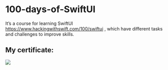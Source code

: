 # 100-days-of-SwiftUI
It’s a course for learning SwiftUI https://www.hackingwithswift.com/100/swiftui , which have different tasks and challenges to improve skills.

## My certificate:

<img src="https://user-images.githubusercontent.com/77059554/129599365-1b82ead8-aca0-422b-814a-ba974bbd61f4.jpg" />
